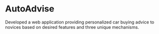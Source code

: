 # AutoAdvise
Developed a web application providing personalized car buying advice to novices based on desired features and three unique mechanisms. 

